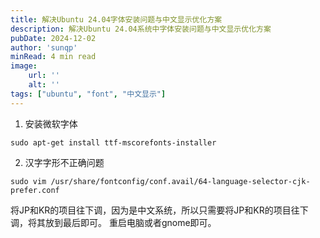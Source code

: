 ```yaml
---
title: 解决Ubuntu 24.04字体安装问题与中文显示优化方案
description: 解决Ubuntu 24.04系统中字体安装问题与中文显示优化方案
pubDate: 2024-12-02
author: 'sunqp'
minRead: 4 min read
image:
    url: ''
    alt: ''
tags: ["ubuntu", "font", "中文显示"]
---
```


1. 安装微软字体
```
sudo apt-get install ttf-mscorefonts-installer
```
2. 汉字字形不正确问题
```
sudo vim /usr/share/fontconfig/conf.avail/64-language-selector-cjk-prefer.conf 
```
将JP和KR的项目往下调，因为是中文系统，所以只需要将JP和KR的项目往下调，将其放到最后即可。
重启电脑或者gnome即可。

